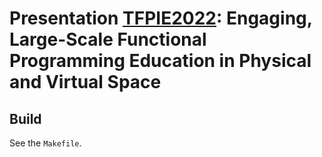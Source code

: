 # Presentation [TFPIE2022](https://wiki.tfpie.science.ru.nl/TFPIE2022): Engaging, Large-Scale Functional Programming Education in Physical and Virtual Space

## Build

See the `Makefile`.

